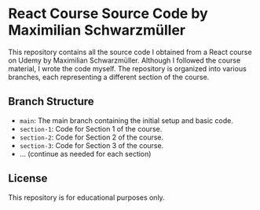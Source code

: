 # React Course Source Code by Maximilian Schwarzmüller

This repository contains all the source code I obtained from a React course on Udemy by Maximilian Schwarzmüller. Although I followed the course material, I wrote the code myself. The repository is organized into various branches, each representing a different section of the course.

## Branch Structure

- `main`: The main branch containing the initial setup and basic code.
- `section-1`: Code for Section 1 of the course.
- `section-2`: Code for Section 2 of the course.
- `section-3`: Code for Section 3 of the course.
- ... (continue as needed for each section)

## License

This repository is for educational purposes only.
